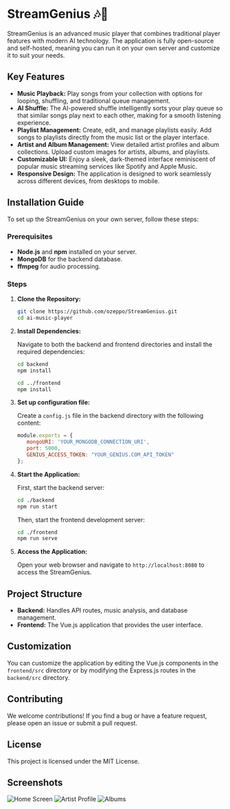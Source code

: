
# StreamGenius 🎶🧠

StreamGenius is an advanced music player that combines traditional player features with modern AI technology. The application is fully open-source and self-hosted, meaning you can run it on your own server and customize it to suit your needs.

## Key Features

- **Music Playback:** Play songs from your collection with options for looping, shuffling, and traditional queue management.
- **AI Shuffle:** The AI-powered shuffle intelligently sorts your play queue so that similar songs play next to each other, making for a smooth listening experience.
- **Playlist Management:** Create, edit, and manage playlists easily. Add songs to playlists directly from the music list or the player interface.
- **Artist and Album Management:** View detailed artist profiles and album collections. Upload custom images for artists, albums, and playlists.
- **Customizable UI:** Enjoy a sleek, dark-themed interface reminiscent of popular music streaming services like Spotify and Apple Music.
- **Responsive Design:** The application is designed to work seamlessly across different devices, from desktops to mobile.

## Installation Guide

To set up the StreamGenius on your own server, follow these steps:

### Prerequisites

- **Node.js** and **npm** installed on your server.
- **MongoDB** for the backend database.
- **ffmpeg** for audio processing.

### Steps

1. **Clone the Repository:**

   ```bash
   git clone https://github.com/ozeppo/StreamGenius.git
   cd ai-music-player
   ```

2. **Install Dependencies:**

   Navigate to both the backend and frontend directories and install the required dependencies:

   ```bash
   cd backend
   npm install

   cd ../frontend
   npm install
   ```

3. **Set up configuration file:**

   Create a `config.js` file in the backend directory with the following content:

   ```js
   module.exports = {
      mongoURI: 'YOUR_MONGODB_CONNECTION_URI',
      port: 5000,
      GENIUS_ACCESS_TOKEN: "YOUR_GENIUS.COM_API_TOKEN"
   };
   ```

4. **Start the Application:**

   First, start the backend server:

   ```bash
   cd ./backend
   npm run start
   ```

   Then, start the frontend development server:

   ```bash
   cd ./frontend
   npm run serve
   ```

5. **Access the Application:**

   Open your web browser and navigate to `http://localhost:8080` to access the StreamGenius.

## Project Structure

- **Backend:** Handles API routes, music analysis, and database management.
- **Frontend:** The Vue.js application that provides the user interface.

## Customization

You can customize the application by editing the Vue.js components in the `frontend/src` directory or by modifying the Express.js routes in the `backend/src` directory.

## Contributing

We welcome contributions! If you find a bug or have a feature request, please open an issue or submit a pull request.

## License

This project is licensed under the MIT License.

## Screenshots

<!-- Placeholder for screenshots of the application -->
![Home Screen](https://i.imgur.com/1TH2KGU.png)
![Artist Profile](https://i.imgur.com/US4TjwV.png)
![Albums](https://i.imgur.com/SzSL0BS.png)
